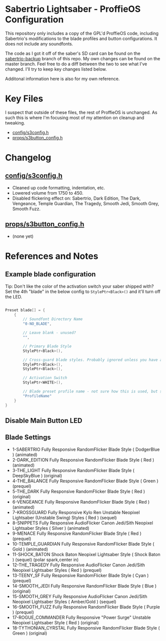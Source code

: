 # Sabertrio Lightsaber - ProffieOS Configuration

This repository only includes a copy of the GPL'd ProffieOS code, including Sabertrio's modifications to the blade
profiles and button configurations. It does not include any soundfonts.

The code as I got it off of the saber's SD card can be found on the [sabertrio-backup](https://github.com/Ricapar/sabertrio-proffie/tree/sabertrio-backup)
branch of this repo. My own changes can be found on the master branch. Feel free to do a diff between the two to see what I've changed. I'll try to keep
key changes listed below.

Additonal information here is also for my own reference.

# Key Files

I suspect that outside of these files, the rest of ProffieOS is unchanged. As such this is where I'm focusing most of my attention
on cleanup and tweaking.

* [config/s3config.h](config/s3config.h)
* [props/s3button_config.h](props/s3button_config.h)

# Changelog

## [config/s3config.h](config/s3config.h)
* Cleaned up code formatting, indentation, etc.
* Lowered volume from 1750 to 450.
* Disabled flickering effect on: Sabertrio, Dark Edition, The Dark, Vengeance, Temple Guardian, The Tragedy, Smooth Jedi, Smooth Grey, Smooth Fuzz.

## [props/s3button_config.h](props/s3button_config.h)
* (none yet)

# References and Notes

## Example blade configuration

Tip: Don't like the color of the activation switch your saber shipped with? Set the 4th "blade" in the
below config to `StylePtr<Black>()` and it'll turn off the LED.

```c

Preset blade[] = {
	{
		// Soundfont Directory Name
		"0-NO_BLADE",

		// Leave blank - unused?
		"",

		// Primary Blade Style
		StylePtr<Black>(),

		// Cross-guard blade styles. Probably ignored unless you have a Krosgaard saber.
		StylePtr<Black>(),
		StylePtr<Black>(),

		// Activation Switch
		StylePtr<WHITE>(),

		// Blade preset profile name - not sure how this is used, but should probably be unique.
		"ProfileName"
	}
}

```


## Disable Main Button LED

##  Blade Settings

* 1-SABERTRIO Fully Responsive RandomFlicker Blade Style ( DodgerBlue ) (animated)
* 2-DARK_EDITION Fully Responsive RandomFlicker Blade Style ( Red ) (animated)
* 3-THE_LIGHT Fully Responsive RandomFlicker Blade Style ( DeepSkyBlue ) (original)
* 4-THE_BALANCE Fully Responsive RandomFlicker Blade Style ( Green ) (prequel)
* 5-THE_DARK Fully Responsive RandomFlicker Blade Style ( Red ) (original)
* 6-VENGEANCE Fully Responsive RandomFlicker Blade Style ( Red ) (animated)
* 7-KROSSGUARD Fully Responsive Kylo Ren Unstable Neopixel Lightsaber (Unstable Swing) Styles ( Red ) (sequel)
* 8-SNIPPETS Fully Responsive AudioFlicker Canon Jedi/Sith Neopixel Lightsaber Styles ( Silver ) (animated)
* 9-MENACE Fully Responsive RandomFlicker Blade Style ( Red ) (prequel)
* 10-TEMPLE_GUARDIAN Fully Responsive RandomFlicker Blade Style ( Gold ) (animated)
* 11-SHOCK_BATON Shock Baton Neopixel Lightsaber Style ( Shock Baton ) (sequel) (polar spark,center in)
* 12-THE_TRAGEDY Fully Responsive AudioFlicker Canon Jedi/Sith Neopixel Lightsaber Styles ( Red ) (prequel)
* 13-TEENY_SF Fully Responsive RandomFlicker Blade Style ( Cyan ) (prequel)
* 14-SMOOTH_JEDI Fully Responsive RandomFlicker Blade Style ( Blue ) (original)
* 15-SMOOTH_GREY Fully Responsive AudioFlicker Canon Jedi/Sith Neopixel Lightsaber Styles ( Amber/Gold ) (sequel)
* 16-SMOOTH_FUZZ Fully Responsive RandomFlicker Blade Style ( Purple ) (prequel)
* 17-ROGUE_COMMANDER Fully Responsive "Power Surge" Unstable Neopixel Lightsaber Style ( Red ) (original)
* 18-TYTHONIAN_CYRSTAL Fully Responsive RandomFlicker Blade Style ( Green ) (original)
